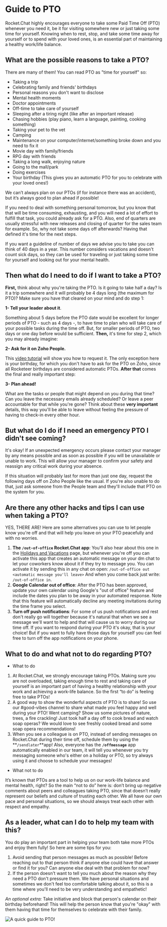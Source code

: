 # Guide to PTO

Rocket.Chat highly encourages everyone to take some Paid Time Off \(PTO\) whenever you need it, be it for visiting somewhere new or just taking some time for yourself. Knowing when to rest, stop, and take some time away for yourself or to spend with your loved ones, is an essential part of maintaining a healthy work/life balance.

## What are the possible reasons to take a PTO?

There are many of them! You can read PTO as "time for yourself" so: 

* Taking a trip
* Celebrating family and friends' birthdays
* Personal reasons you don't want to disclose
* Mental health moments
* Doctor appointments
* Off-time to take care of yourself 
* Sleeping after a tiring night \(like after an important release\)
* Chasing hobbies \(play piano, learn a language, painting, cooking something\)
* Taking your pet to the vet 
* Camping
* Maintenance on your computer/internet/something broke down and you need to fix it
* Movie day with family/friends
* RPG day with friends
* Taking a long walk, enjoying nature
* Going to the mall/park 
* Doing exercises
* Your birthday \(This gives you an automatic PTO for you to celebrate with your loved ones!\)

We can’t always plan on our PTOs \(if for instance there was an accident\), but it’s always good to plan ahead if possible! 

If you need to deal with something personal tomorrow, but you know that that will be time consuming, exhausting, and you will need a lot of effort to fulfill that task, you could already ask for a PTO. Also, end of quarters are usually stressful with new releases and closing of quarter for the sales team for example. So, why not take some days off afterwards? Having that defined it's time for the next steps.

If you want a guideline of number of days we advise you to take you can think of 40 days in a year. This number considers vacations and doesn't count sick days, so they can be used for traveling or just taking some time for yourself and looking out for your mental health. 

## Then what do I need to do if I want to take a PTO?

**First,** think about why you're taking the PTO. Is it going to take half a day? Is it a trip somewhere and it will probably be 4 days long \(the maximum for PTO\)? Make sure you have that cleared on your mind and do step 1:

**1- Tell your leader about it**.

Something about 5 days before the PTO date would be excellent for longer periods of PTO - such as 4 days -, to have time to plan who will take care of your possible tasks during the time off. But, for smaller periods of PTO, two days or one day before would be sufficient. **Then,** it's time for step 2, which you may already imagine:

**2- Ask for it on Zoho People.**

This [video tutorial](https://drive.google.com/file/d/1A-NlqvWOyU95UtL7QF0LQ2gzAxG_IQdE/view?usp=sharing) will show you how to request it. The only exception here is your birthday, for which you don't have to ask for the PTO on Zoho, since all Rocketeer birthdays are considered automatic PTOs. **After that** comes the final and really important step:

**3- Plan ahead!**

What are the tasks or people that might depend on you during that time? Can you leave the necessary emails already scheduled? Or leave a peer accountable for that while you're gone? Think about these **very important** details, this way you'll be able to leave without feeling the pressure of having to check-in every other hour.

## But what do I do if I need an emergency PTO I didn't see coming? 

It's okay! If an unexpected emergency occurs please contact your manager by any means possible and as soon as possible if you will be unavailable or unable to work. This will allow your manager to confirm your safety and reassign any critical work during your absence.

If this situation will probably last for more than just one day, request the following days off on Zoho People like the usual. If you're also unable to do that, just ask someone from the People team and they'll include that PTO on the system for you.

## Are there any other hacks and tips I can use when taking a PTO? 

YES, THERE ARE! Here are some alternatives you can use to let people know you're off and that will help you leave on your PTO peacefully and with no worries.

1. **The `/out-of-office` Rocket.Chat app**: You'll also hear about this one in the [Holidays and Vacations](https://handbook.rocket.chat/company/people/daily-life/holidays-and-vacations) page, but whenever you're off you can activate this app that creates an automatic message on your dm chat to let your coworkers know about it if they try to message you.  You can activate it by sending this in any chat on open: `/out-of-office out <automatic message you'll leave>` And when you come back just write:  `/out-of-office in`.
2. **Google Calendar out of office**: After the PTO has been approved, update your own calendar using Google's "out of office" feature and include the dates you plan to be away in your automated response. Note that this feature will automatically decline any meeting invitations during the time frame you select.
3. **Turn off push notifications**: For some of us push notifications and rest don't really go will together because it's natural that when we see a message we'll want to help and that will cause us to worry during our time off. If you want to respond during your PTO it's okay, that is your choice! But if you want to fully have those days for yourself you can feel free to turn off the app notifications on your phone.    

## What to do and what not to do regarding PTO?

* What to do

1. At Rocket.Chat, we strongly encourage taking PTOs. Making sure you are not overloaded, taking enough time to rest and taking care of yourself is an important part of having a healthy relationship with your work and achieving a work-life balance. So the first “to do” is feeling free to take PTOs! 
2. A good way to show the wonderful aspects of PTO is to share! So use our \#good-vibes channel to share what made you feel happy and well during your PTO! Went camping? Show us some pictures of nature, trees, a fire crackling! Just took half a day off to cook bread and watch soap operas? We would love to see freshly cooked bread and some soap opera recommendations!
3. When you see a colleague is on PTO, instead of sending messages on Rocket.Chat during their time off, schedule them by using the **`/sendlater`**app!  Also, everyone has the **`/offmessage`** app automatically enabled in our team, it will tell you whenever you try messaging someone who's either on a holiday or PTO, so try always using it and choose to schedule your messages!

* What not to do

It’s known that PTOs are a tool to help us on our work-life balance and mental health, right? So the main “not to do” here is: don’t bring up negative comments about peers and colleagues taking PTO, since that doesn’t really represent our beliefs and culture of trusting each other. We all have our own pace and personal situations, so we should always treat each other with respect and empathy. 

## As a leader, what can I do to help my team with this?

You do play an important part in helping your team both take more PTOs and enjoy them fully! So here are some tips for you:

1. Avoid sending that person messages as much as possible! Before reaching out to that person think if anyone else could have that answer or find it for you? Can anyone else deal with that problem for now?
2. If the person doesn't want to tell you much about the reason why they need a PTO don't pressure them. We have personal situations and sometimes we don't feel too comfortable talking about it, so this is a time where you'll need to be very understanding and empathetic!    

_An optional extra:_ Take initiative and block that person's calendar on their birthday beforehand! This will help the person know that you're "okay" with them having that time for themselves to celebrate with their family.

![A quick guide to PTO!](../../../.gitbook/assets/how-to-pto.png)

